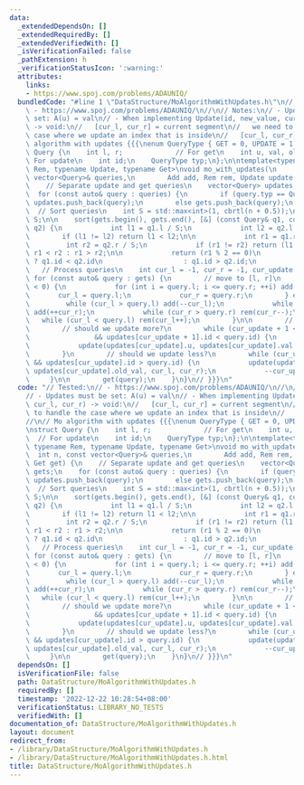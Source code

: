 ```yaml
---
data:
  _extendedDependsOn: []
  _extendedRequiredBy: []
  _extendedVerifiedWith: []
  _isVerificationFailed: false
  _pathExtension: h
  _verificationStatusIcon: ':warning:'
  attributes:
    links:
    - https://www.spoj.com/problems/ADAUNIQ/
  bundledCode: "#line 1 \"DataStructure/MoAlgorithmWithUpdates.h\"\n// Tested:\n//\
    \ - https://www.spoj.com/problems/ADAUNIQ/\n//\n// Notes:\n// - Updates must be\
    \ set: A(u) = val\n// - When implementing Update(id, new_value, cur_l, cur_r)\
    \ -> void:\n//   [cur_l, cur_r] = current segment\n//   we need to handle the\
    \ case where we update an index that is inside\n//   [cur_l, cur_r]\n//\n// Mo\
    \ algorithm with updates {{{\nenum QueryType { GET = 0, UPDATE = 1 };\n\nstruct\
    \ Query {\n    int l, r;             // For get\n    int u, val, old_val;  //\
    \ For update\n    int id;\n    QueryType typ;\n};\n\ntemplate<typename Add, typename\
    \ Rem, typename Update, typename Get>\nvoid mo_with_updates(\n        int n, const\
    \ vector<Query>& queries,\n        Add add, Rem rem, Update update, Get get) {\n\
    \    // Separate update and get queries\n    vector<Query> updates, gets;\n  \
    \  for (const auto& query : queries) {\n        if (query.typ == QueryType::UPDATE)\
    \ updates.push_back(query);\n        else gets.push_back(query);\n    }\n\n  \
    \  // Sort queries\n    int S = std::max<int>(1, cbrtl(n + 0.5));\n    S = S *\
    \ S;\n\n    sort(gets.begin(), gets.end(), [&] (const Query& q1, const Query&\
    \ q2) {\n            int l1 = q1.l / S;\n            int l2 = q2.l / S;\n    \
    \        if (l1 != l2) return l1 < l2;\n\n            int r1 = q1.r / S;\n   \
    \         int r2 = q2.r / S;\n            if (r1 != r2) return (l1 % 2 == 0) ?\
    \ r1 < r2 : r1 > r2;\n\n            return (r1 % 2 == 0)\n                   \
    \ ? q1.id < q2.id\n                    : q1.id > q2.id;\n            });\n\n \
    \   // Process queries\n    int cur_l = -1, cur_r = -1, cur_update = -1;\n   \
    \ for (const auto& query : gets) {\n        // move to [l, r]\n        if (cur_l\
    \ < 0) {\n            for (int i = query.l; i <= query.r; ++i) add(i);\n     \
    \       cur_l = query.l;\n            cur_r = query.r;\n        } else {\n   \
    \         while (cur_l > query.l) add(--cur_l);\n            while (cur_r < query.r)\
    \ add(++cur_r);\n            while (cur_r > query.r) rem(cur_r--);\n         \
    \   while (cur_l < query.l) rem(cur_l++);\n        }\n\n        // process updates\n\
    \        // should we update more?\n        while (cur_update + 1 < (int) updates.size()\n\
    \                && updates[cur_update + 1].id < query.id) {\n            ++cur_update;\n\
    \            update(updates[cur_update].u, updates[cur_update].val, cur_l, cur_r);\n\
    \        }\n        // should we update less?\n        while (cur_update >= 0\
    \ && updates[cur_update].id > query.id) {\n            update(updates[cur_update].u,\
    \ updates[cur_update].old_val, cur_l, cur_r);\n            --cur_update;\n   \
    \     }\n\n        get(query);\n    }\n}\n// }}}\n"
  code: "// Tested:\n// - https://www.spoj.com/problems/ADAUNIQ/\n//\n// Notes:\n\
    // - Updates must be set: A(u) = val\n// - When implementing Update(id, new_value,\
    \ cur_l, cur_r) -> void:\n//   [cur_l, cur_r] = current segment\n//   we need\
    \ to handle the case where we update an index that is inside\n//   [cur_l, cur_r]\n\
    //\n// Mo algorithm with updates {{{\nenum QueryType { GET = 0, UPDATE = 1 };\n\
    \nstruct Query {\n    int l, r;             // For get\n    int u, val, old_val;\
    \  // For update\n    int id;\n    QueryType typ;\n};\n\ntemplate<typename Add,\
    \ typename Rem, typename Update, typename Get>\nvoid mo_with_updates(\n      \
    \  int n, const vector<Query>& queries,\n        Add add, Rem rem, Update update,\
    \ Get get) {\n    // Separate update and get queries\n    vector<Query> updates,\
    \ gets;\n    for (const auto& query : queries) {\n        if (query.typ == QueryType::UPDATE)\
    \ updates.push_back(query);\n        else gets.push_back(query);\n    }\n\n  \
    \  // Sort queries\n    int S = std::max<int>(1, cbrtl(n + 0.5));\n    S = S *\
    \ S;\n\n    sort(gets.begin(), gets.end(), [&] (const Query& q1, const Query&\
    \ q2) {\n            int l1 = q1.l / S;\n            int l2 = q2.l / S;\n    \
    \        if (l1 != l2) return l1 < l2;\n\n            int r1 = q1.r / S;\n   \
    \         int r2 = q2.r / S;\n            if (r1 != r2) return (l1 % 2 == 0) ?\
    \ r1 < r2 : r1 > r2;\n\n            return (r1 % 2 == 0)\n                   \
    \ ? q1.id < q2.id\n                    : q1.id > q2.id;\n            });\n\n \
    \   // Process queries\n    int cur_l = -1, cur_r = -1, cur_update = -1;\n   \
    \ for (const auto& query : gets) {\n        // move to [l, r]\n        if (cur_l\
    \ < 0) {\n            for (int i = query.l; i <= query.r; ++i) add(i);\n     \
    \       cur_l = query.l;\n            cur_r = query.r;\n        } else {\n   \
    \         while (cur_l > query.l) add(--cur_l);\n            while (cur_r < query.r)\
    \ add(++cur_r);\n            while (cur_r > query.r) rem(cur_r--);\n         \
    \   while (cur_l < query.l) rem(cur_l++);\n        }\n\n        // process updates\n\
    \        // should we update more?\n        while (cur_update + 1 < (int) updates.size()\n\
    \                && updates[cur_update + 1].id < query.id) {\n            ++cur_update;\n\
    \            update(updates[cur_update].u, updates[cur_update].val, cur_l, cur_r);\n\
    \        }\n        // should we update less?\n        while (cur_update >= 0\
    \ && updates[cur_update].id > query.id) {\n            update(updates[cur_update].u,\
    \ updates[cur_update].old_val, cur_l, cur_r);\n            --cur_update;\n   \
    \     }\n\n        get(query);\n    }\n}\n// }}}\n"
  dependsOn: []
  isVerificationFile: false
  path: DataStructure/MoAlgorithmWithUpdates.h
  requiredBy: []
  timestamp: '2022-12-22 10:28:54+08:00'
  verificationStatus: LIBRARY_NO_TESTS
  verifiedWith: []
documentation_of: DataStructure/MoAlgorithmWithUpdates.h
layout: document
redirect_from:
- /library/DataStructure/MoAlgorithmWithUpdates.h
- /library/DataStructure/MoAlgorithmWithUpdates.h.html
title: DataStructure/MoAlgorithmWithUpdates.h
---
```


